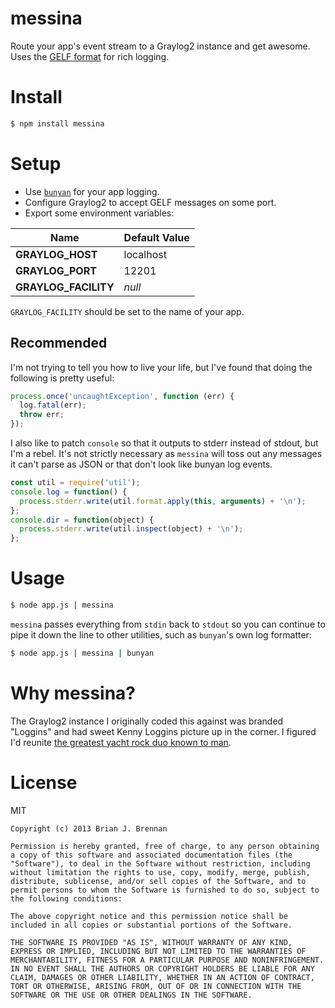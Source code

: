 # messina

Route your app's event stream to a Graylog2 instance and get awesome. Uses the [GELF format](http://www.graylog2.org/about/gelf) for rich logging.

# Install

```bash
$ npm install messina
```

# Setup

* Use [`bunyan`](https://github.com/trentm/node-bunyan) for your app logging.
* Configure Graylog2 to accept GELF messages on some port.
* Export some environment variables:

| Name | Default Value
-------|----------------
| **GRAYLOG_HOST** | localhost
| **GRAYLOG_PORT** | 12201
| **GRAYLOG_FACILITY** | *null*

`GRAYLOG_FACILITY` should be set to the name of your app.

## Recommended

I'm not trying to tell you how to live your life, but I've found that doing the following is pretty useful:

```js
process.once('uncaughtException', function (err) {
  log.fatal(err);
  throw err;
});
```

I also like to patch `console` so that it outputs to stderr instead of stdout, but I'm a rebel. It's not strictly necessary as `messina` will toss out any messages it can't parse as JSON or that don't look like bunyan log events.

```js
const util = require('util');
console.log = function() {
  process.stderr.write(util.format.apply(this, arguments) + '\n');
};
console.dir = function(object) {
  process.stderr.write(util.inspect(object) + '\n');
};
```

# Usage

```bash
$ node app.js | messina
```

`messina` passes everything from `stdin` back to `stdout` so you can continue to pipe it down the line to other utilities, such as `bunyan`'s own log formatter:

```bash
$ node app.js | messina | bunyan
```

# Why messina?

The Graylog2 instance I originally coded this against was branded "Loggins" and had sweet Kenny Loggins picture up in the corner. I figured I'd reunite [the greatest yacht rock duo known to man](http://en.wikipedia.org/wiki/Loggins_and_Messina).

# License

MIT

```
Copyright (c) 2013 Brian J. Brennan

Permission is hereby granted, free of charge, to any person obtaining a copy of this software and associated documentation files (the "Software"), to deal in the Software without restriction, including without limitation the rights to use, copy, modify, merge, publish, distribute, sublicense, and/or sell copies of the Software, and to permit persons to whom the Software is furnished to do so, subject to the following conditions:

The above copyright notice and this permission notice shall be included in all copies or substantial portions of the Software.

THE SOFTWARE IS PROVIDED "AS IS", WITHOUT WARRANTY OF ANY KIND, EXPRESS OR IMPLIED, INCLUDING BUT NOT LIMITED TO THE WARRANTIES OF MERCHANTABILITY, FITNESS FOR A PARTICULAR PURPOSE AND NONINFRINGEMENT. IN NO EVENT SHALL THE AUTHORS OR COPYRIGHT HOLDERS BE LIABLE FOR ANY CLAIM, DAMAGES OR OTHER LIABILITY, WHETHER IN AN ACTION OF CONTRACT, TORT OR OTHERWISE, ARISING FROM, OUT OF OR IN CONNECTION WITH THE SOFTWARE OR THE USE OR OTHER DEALINGS IN THE SOFTWARE.
```
